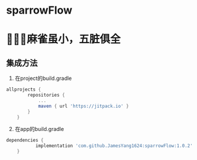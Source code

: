 # sparrowFlow
# 🌈🌈🌈麻雀虽小，五脏俱全

## 集成方法
1.  在project的build.gradle
```gradle
allprojects {
		repositories {
			...
			maven { url 'https://jitpack.io' }
		}
	}
```
2.  在app的build.gradle
```gradle
dependencies {
	       implementation 'com.github.JamesYang1624:sparrowFlow:1.0.2'
	}
```
